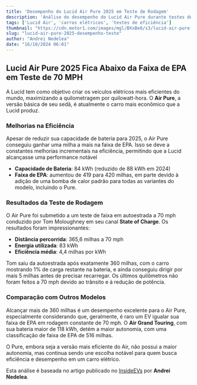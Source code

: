 ```yaml
---
title: 'Desempenho do Lucid Air Pure 2025 em Teste de Rodagem'
description: 'Análise do desempenho do Lucid Air Pure durante testes de eficiência e autonomia.'
tags: ['Lucid Air', 'carros elétricos', 'testes de eficiência']
thumbnail: "https://cdn.motor1.com/images/mgl/BXxBe6/s3/lucid-air-pure-70-mph.jpg"
slug: "lucid-air-pure-2025-desempenho-teste"
author: "Andrei Nedelea"
date: "16/10/2024 06:01"
---
```


## Lucid Air Pure 2025 Fica Abaixo da Faixa de EPA em Teste de 70 MPH

A Lucid tem como objetivo criar os veículos elétricos mais eficientes do mundo, maximizando a quilometragem por quilowatt-hora. O **Air Pure**, a versão básica de seu sedã, é atualmente o carro mais econômico que a Lucid produz.

### Melhorias na Eficiência
Apesar de reduzir sua capacidade de bateria para 2025, o Air Pure conseguiu ganhar uma milha a mais na faixa de EPA. Isso se deve a constantes melhorias incrementais na eficiência, permitindo que a Lucid alcançasse uma performance notável

- **Capacidade de Bateria**: 84 kWh (reduzido de 88 kWh em 2024)
- **Faixa de EPA**: aumentou de 419 para 420 milhas, em parte devido à adição de uma bomba de calor padrão para todas as variantes do modelo, incluindo o Pure.

### Resultados da Teste de Rodagem
O Air Pure foi submetido a um teste de faixa em autoestrada a 70 mph conduzido por Tom Moloughney em seu canal **State of Charge**. Os resultados foram impressionantes:

- **Distância percorrida**: 365,6 milhas a 70 mph
- **Energia utilizada**: 83 kWh
- **Eficiência média**: 4,4 milhas por kWh

Tom saiu da autoestrada após exatamente 360 milhas, com o carro mostrando 1% de carga restante na bateria, e ainda conseguiu dirigir por mais 5 milhas antes de precisar recarregar. Os últimos quilômetros não foram feitos a 70 mph devido ao trânsito e à redução de potência.

### Comparação com Outros Modelos
Alcançar mais de 360 milhas é um desempenho excelente para o Air Pure, especialmente considerando que, geralmente, é raro um EV igualar sua faixa de EPA em rodagem constante de 70 mph. O **Air Grand Touring**, com sua bateria maior de 118 kWh, detém a maior autonomia, com uma classificação de faixa de EPA de 516 milhas.

O Pure, embora seja a versão mais eficiente do Air, não possui a maior autonomia, mas continua sendo une escolha notável para quem busca eficiência e desempenho em um carro elétrico. 

Esta análise é baseada no artigo publicado no [InsideEVs](https://insideevs.com/news/737469/lucid-air-pure-range-test/) por **Andrei Nedelea**.